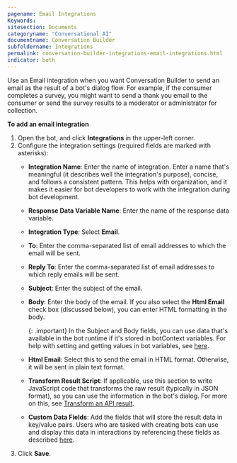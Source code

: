 ```yaml
---
pagename: Email Integrations
Keywords:
sitesection: Documents
categoryname: "Conversational AI"
documentname: Conversation Builder
subfoldername: Integrations
permalink: conversation-builder-integrations-email-integrations.html
indicator: both
---
```


Use an Email integration when you want Conversation Builder to send an email as the result of a bot's dialog flow. For example, if the consumer completes a survey, you might want to send a thank you email to the consumer or send the survey results to a moderator or administrator for collection.

**To add an email integration**

1. Open the bot, and click **Integrations** in the upper-left corner.
2. Configure the integration settings (required fields are marked with asterisks):
    - **Integration Name**: Enter the name of integration. Enter a name that's meaningful (it describes well the integration's purpose), concise, and follows a consistent pattern. This helps with organization, and it makes it easier for bot developers to work with the integration during bot development.
    - **Response Data Variable Name**: Enter the name of the response data variable.
    - **Integration Type**: Select **Email**.
    - **To**: Enter the comma-separated list of email addresses to which the email will be sent.
    - **Reply To**: Enter the comma-separated list of email addresses to which reply emails will be sent.
    - **Subject**: Enter the subject of the email.
    - **Body**: Enter the body of the email. If you also select the **Html Email** check box (discussed below), you can enter HTML formatting in the body.

        {: .important}
        In the Subject and Body fields, you can use data that's available in the bot runtime if it's stored in botContext variables. For help with setting and getting values in bot variables, see [here](conversation-builder-scripting-functions-get-set-contextual-data.html#get-and-set-bot-variable).

    - **Html Email**: Select this to send the email in HTML format. Otherwise, it will be sent in plain text format.
    - **Transform Result Script**: If applicable, use this section to write JavaScript code that transforms the raw result (typically in JSON format), so you can use the information in the bot's dialog. For more on this, see [Transform an API result](conversation-builder-integrations-integration-basics.html#transform-an-api-result).
    - **Custom Data Fields**: Add the fields that will store the result data in key/value pairs. Users who are tasked with creating bots can use and display this data in interactions by referencing these fields as described [here](conversation-builder-interactions-interaction-basics.html#display-variables-in-interactions).
3. Click **Save**.